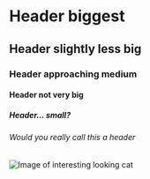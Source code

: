 # Header biggest
## Header slightly less big
### Header approaching medium
#### Header not very big
##### Header... small?
###### Would you really call this a header

![Image of interesting looking cat](https://octodex.github.com/images/yaktocat.png)
